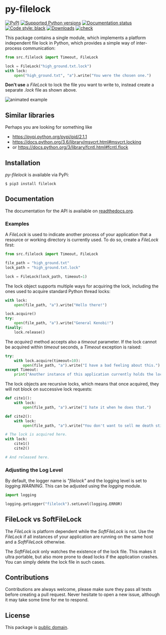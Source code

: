 # py-filelock

[![PyPI](https://img.shields.io/pypi/v/filelock?style=flat-square)](https://pypi.org/project/filelock/)
[![Supported Python
versions](https://img.shields.io/pypi/pyversions/filelock.svg)](https://pypi.org/project/filelock/)
[![Documentation
status](https://readthedocs.org/projects/filelock/badge/?version=latest&style=flat-square)](https://filelock.readthedocs.io/en/latest/?badge=latest)
[![Code style:
black](https://img.shields.io/badge/code%20style-black-000000.svg)](https://github.com/psf/black)
[![Downloads](https://pepy.tech/badge/filelock/month)](https://pepy.tech/project/filelock/month)
[![check](https://github.com/tox-dev/py-filelock/actions/workflows/check.yml/badge.svg)](https://github.com/tox-dev/py-filelock/actions/workflows/check.yml)

This package contains a single module, which implements a platform independent
file lock in Python, which provides a simple way of inter-process communication:

```Python
from src.filelock import Timeout, FileLock

lock = FileLock("high_ground.txt.lock")
with lock:
    open("high_ground.txt", "a").write("You were the chosen one.")
```

**Don't use** a *FileLock* to lock the file you want to write to, instead create
a separate *.lock* file as shown above.

![animated example](https://raw.githubusercontent.com/tox-dev/py-filelock/main/example/example.gif)


## Similar libraries

Perhaps you are looking for something like

*   https://pypi.python.org/pypi/pid/2.1.1
*   https://docs.python.org/3.6/library/msvcrt.html#msvcrt.locking
*   or https://docs.python.org/3/library/fcntl.html#fcntl.flock


## Installation

*py-filelock* is available via PyPi:

```
$ pip3 install filelock
```


## Documentation

The documentation for the API is available on
[readthedocs.org](https://filelock.readthedocs.io/).


### Examples

A *FileLock* is used to indicate another process of your application that a
resource or working
directory is currently used. To do so, create a *FileLock* first:

```Python
from src.filelock import Timeout, FileLock

file_path = "high_ground.txt"
lock_path = "high_ground.txt.lock"

lock = FileLock(lock_path, timeout=1)
```

The lock object supports multiple ways for acquiring the lock, including the
ones used to acquire standard Python thread locks:

```Python
with lock:
    open(file_path, "a").write("Hello there!")

lock.acquire()
try:
    open(file_path, "a").write("General Kenobi!")
finally:
    lock.release()
```

The *acquire()* method accepts also a *timeout* parameter. If the lock cannot be
acquired within *timeout* seconds, a *Timeout* exception is raised:

```Python
try:
    with lock.acquire(timeout=10):
        open(file_path, "a").write("I have a bad feeling about this.")
except Timeout:
    print("Another instance of this application currently holds the lock.")
```

The lock objects are recursive locks, which means that once acquired, they will
not block on successive lock requests:

```Python
def cite1():
    with lock:
        open(file_path, "a").write("I hate it when he does that.")

def cite2():
    with lock:
        open(file_path, "a").write("You don't want to sell me death sticks.")

# The lock is acquired here.
with lock:
    cite1()
    cite2()

# And released here.
```


### Adjusting the Log Level

By default, the logger name is *"filelock"* and the logging level is set to
*logging.WARNING*. This can be adjusted using the *logging* module.

```Python
import logging

logging.getLogger("filelock").setLevel(logging.ERROR)
```


## FileLock vs SoftFileLock

The *FileLock* is platform dependent while the *SoftFileLock* is not. Use the
*FileLock* if all instances of your application are running on the same host and
a *SoftFileLock* otherwise.

The *SoftFileLock* only watches the existence of the lock file. This makes it
ultra portable, but also more prone to dead locks if the application crashes.
You can simply delete the lock file in such cases.


## Contributions

Contributions are always welcome, please make sure they pass all tests before
creating a pull request. Never hesitate to open a new issue, although it may
take some time for me to respond.


## License

This package is [public domain](./LICENSE).
